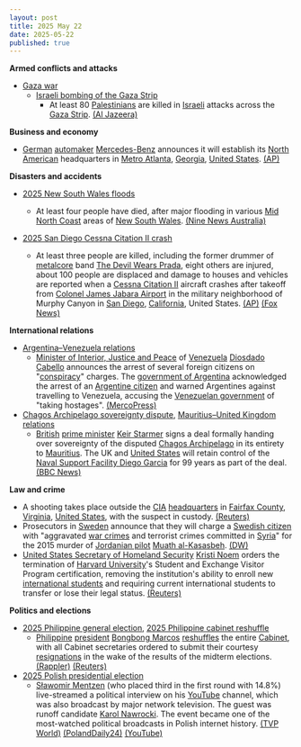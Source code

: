 ```yaml
---
layout: post
title: 2025 May 22
date: 2025-05-22
published: true
---
```



**Armed conflicts and attacks**

* [Gaza war](https://en.wikipedia.org/wiki/Gaza_war "Gaza war")
  + [Israeli bombing of the Gaza Strip](https://en.wikipedia.org/wiki/Israeli_bombing_of_the_Gaza_Strip "Israeli bombing of the Gaza Strip")
    - At least 80 [Palestinians](https://en.wikipedia.org/wiki/Palestinians "Palestinians") are killed in [Israeli](https://en.wikipedia.org/wiki/Israel "Israel") attacks across the [Gaza Strip](https://en.wikipedia.org/wiki/Gaza_Strip "Gaza Strip"). [(Al Jazeera)](https://www.aljazeera.com/news/liveblog/2025/5/22/live-israel-kills-87-in-gaza-shots-fired-near-diplomats-in-west-bank)

**Business and economy**

* [German](https://en.wikipedia.org/wiki/Germany "Germany") [automaker](https://en.wikipedia.org/wiki/Automaker "Automaker") [Mercedes-Benz](https://en.wikipedia.org/wiki/Mercedes-Benz "Mercedes-Benz") announces it will establish its [North American](https://en.wikipedia.org/wiki/North_America "North America") headquarters in [Metro Atlanta](https://en.wikipedia.org/wiki/Metro_Atlanta "Metro Atlanta"), [Georgia](https://en.wikipedia.org/wiki/Georgia_%28U.S._state%29 "Georgia (U.S. state)"), [United States](https://en.wikipedia.org/wiki/United_States "United States"). [(AP)](https://apnews.com/article/mercedes-north-american-headquarters-atlanta-66afd293ffd0bec68b6f03b8718d04fc)

**Disasters and accidents**

* [2025 New South Wales floods](https://en.wikipedia.org/wiki/2025_New_South_Wales_floods "2025 New South Wales floods")
  + At least four people have died, after major flooding in various [Mid North Coast](https://en.wikipedia.org/wiki/Mid_North_Coast "Mid North Coast") areas of [New South Wales](https://en.wikipedia.org/wiki/New_South_Wales "New South Wales"). [(Nine News Australia)](https://www.9news.com.au/national/nsw-flooding-live-updates-latest-updates-news-warnings-evacuations-forecast/e02ae797-db4e-4084-b01e-7a51ce6acbd3)

* [2025 San Diego Cessna Citation II crash](https://en.wikipedia.org/wiki/2025_San_Diego_Cessna_Citation_II_crash "2025 San Diego Cessna Citation II crash")
  + At least three people are killed, including the former drummer of [metalcore](https://en.wikipedia.org/wiki/Metalcore "Metalcore") band [The Devil Wears Prada](https://en.wikipedia.org/wiki/The_Devil_Wears_Prada_%28band%29 "The Devil Wears Prada (band)"), eight others are injured, about 100 people are displaced and damage to houses and vehicles are reported when a [Cessna Citation II](https://en.wikipedia.org/wiki/Cessna_Citation_II "Cessna Citation II") aircraft crashes after takeoff from [Colonel James Jabara Airport](https://en.wikipedia.org/wiki/Colonel_James_Jabara_Airport "Colonel James Jabara Airport") in the military neighborhood of Murphy Canyon in [San Diego](https://en.wikipedia.org/wiki/San_Diego "San Diego"), [California](https://en.wikipedia.org/wiki/California "California"), United States. [(AP)](https://apnews.com/article/plane-crash-san-diego-5e465454fc0282a81adafc1bfdc142a1) [(Fox News)](https://www.fox2detroit.com/news/small-plane-crashes-san-diego-neighborhood-setting-15-homes-fire)

**International relations**

* [Argentina–Venezuela relations](https://en.wikipedia.org/wiki/Argentina%E2%80%93Venezuela_relations "Argentina–Venezuela relations")
  + [Minister of Interior, Justice and Peace](https://en.wikipedia.org/wiki/Ministry_of_Interior%2C_Justice_and_Peace_%28Venezuela%29 "Ministry of Interior, Justice and Peace (Venezuela)") of [Venezuela](https://en.wikipedia.org/wiki/Venezuela "Venezuela") [Diosdado Cabello](https://en.wikipedia.org/wiki/Diosdado_Cabello "Diosdado Cabello") announces the arrest of several foreign citizens on "[conspiracy](https://en.wikipedia.org/wiki/Conspiracy "Conspiracy")" charges. The [government of Argentina](https://en.wikipedia.org/wiki/Government_of_Argentina "Government of Argentina") acknowledged the arrest of an [Argentine citizen](https://en.wikipedia.org/wiki/Argentines "Argentines") and warned Argentines against travelling to Venezuela, accusing the [Venezuelan government](https://en.wikipedia.org/wiki/Venezuelan_government "Venezuelan government") of "taking hostages". [(MercoPress)](https://en.mercopress.com/2025/05/22/argentine-national-among-alleged-conspirators-arrested-in-venezuela)
* [Chagos Archipelago sovereignty dispute](https://en.wikipedia.org/wiki/Chagos_Archipelago_sovereignty_dispute "Chagos Archipelago sovereignty dispute"), [Mauritius–United Kingdom relations](https://en.wikipedia.org/wiki/Mauritius%E2%80%93United_Kingdom_relations "Mauritius–United Kingdom relations")
  + [British](https://en.wikipedia.org/wiki/United_Kingdom "United Kingdom") [prime minister](https://en.wikipedia.org/wiki/Prime_Minister_of_the_United_Kingdom "Prime Minister of the United Kingdom") [Keir Starmer](https://en.wikipedia.org/wiki/Keir_Starmer "Keir Starmer") signs a deal formally handing over sovereignty of the disputed [Chagos Archipelago](https://en.wikipedia.org/wiki/Chagos_Archipelago "Chagos Archipelago") in its entirety to [Mauritius](https://en.wikipedia.org/wiki/Mauritius "Mauritius"). The UK and [United States](https://en.wikipedia.org/wiki/United_States "United States") will retain control of the [Naval Support Facility Diego Garcia](https://en.wikipedia.org/wiki/Naval_Support_Facility_Diego_Garcia "Naval Support Facility Diego Garcia") for 99 years as part of the deal. [(BBC News)](https://www.bbc.co.uk/news/live/clyvv04wk8zt)

**Law and crime**

* A shooting takes place outside the [CIA](https://en.wikipedia.org/wiki/Central_Intelligence_Agency "Central Intelligence Agency") [headquarters](https://en.wikipedia.org/wiki/CIA_headquarters "CIA headquarters") in [Fairfax County](https://en.wikipedia.org/wiki/Fairfax_County%2C_Virginia "Fairfax County, Virginia"), [Virginia](https://en.wikipedia.org/wiki/Virginia "Virginia"), [United States](https://en.wikipedia.org/wiki/United_States "United States"), with the suspect in custody. [(Reuters)](https://www.reuters.com/world/us/person-shot-by-security-guards-outside-cia-headquarters-cnbc-reports-2025-05-22/)
* Prosecutors in [Sweden](https://en.wikipedia.org/wiki/Sweden "Sweden") announce that they will charge a [Swedish citizen](https://en.wikipedia.org/wiki/Swedes "Swedes") with "aggravated [war crimes](https://en.wikipedia.org/wiki/War_crimes "War crimes") and terrorist crimes committed in [Syria](https://en.wikipedia.org/wiki/Ba%27athist_Syria "Ba'athist Syria")" for the 2015 murder of [Jordanian pilot](https://en.wikipedia.org/wiki/Jordanian_Air_Force "Jordanian Air Force") [Muath al-Kasasbeh](https://en.wikipedia.org/wiki/Muath_al-Kasasbeh "Muath al-Kasasbeh"). [(DW)](https://www.dw.com/en/sweden-to-charge-jihadi-over-jordanian-pilot-burned-to-death/a-72634002)
* [United States Secretary of Homeland Security](https://en.wikipedia.org/wiki/United_States_Secretary_of_Homeland_Security "United States Secretary of Homeland Security") [Kristi Noem](https://en.wikipedia.org/wiki/Kristi_Noem "Kristi Noem") orders the termination of [Harvard University](https://en.wikipedia.org/wiki/Harvard_University "Harvard University")'s Student and Exchange Visitor Program certification, removing the institution's ability to enroll new [international students](https://en.wikipedia.org/wiki/International_student "International student") and requiring current international students to transfer or lose their legal status. [(Reuters)](https://www.reuters.com/world/us/trump-blocks-harvards-ability-enroll-international-students-nyt-reports-2025-05-22/)

**Politics and elections**

* [2025 Philippine general election](https://en.wikipedia.org/wiki/2025_Philippine_general_election "2025 Philippine general election"), [2025 Philippine cabinet reshuffle](https://en.wikipedia.org/wiki/2025_Philippine_cabinet_reshuffle "2025 Philippine cabinet reshuffle")
  + [Philippine](https://en.wikipedia.org/wiki/Philippines "Philippines") [president](https://en.wikipedia.org/wiki/President_of_the_Philippines "President of the Philippines") [Bongbong Marcos](https://en.wikipedia.org/wiki/Bongbong_Marcos "Bongbong Marcos") [reshuffles](https://en.wikipedia.org/wiki/2025_Philippine_cabinet_reshuffle "2025 Philippine cabinet reshuffle") the entire [Cabinet](https://en.wikipedia.org/wiki/Cabinet_of_the_Philippines "Cabinet of the Philippines"), with all Cabinet secretaries ordered to submit their courtesy [resignations](https://en.wikipedia.org/wiki/Resignation "Resignation") in the wake of the results of the midterm elections. [(Rappler)](https://www.rappler.com/philippines/marcos-cabinet-courtesy-resignation-may-2025/) [(Reuters)](https://www.reuters.com/world/asia-pacific/philippines-marcos-asks-cabinet-secretaries-resign-enable-reset-2025-05-22/)
* [2025 Polish presidential election](https://en.wikipedia.org/wiki/2025_Polish_presidential_election "2025 Polish presidential election")
  + [Sławomir Mentzen](https://en.wikipedia.org/wiki/S%C5%82awomir_Mentzen "Sławomir Mentzen") (who placed third in the first round with 14.8%) live-streamed a political interview on his [YouTube](https://en.wikipedia.org/wiki/YouTube "YouTube") channel, which was also broadcast by major network television. The guest was runoff candidate [Karol Nawrocki](https://en.wikipedia.org/wiki/Karol_Nawrocki "Karol Nawrocki"). The event became one of the most-watched political broadcasts in Polish internet history. [(TVP World)](https://tvpworld.com/86804996/runoff-candidates-respond-to-mentzen-demands-over-8-point-pledge) [(PolandDaily24)](https://polanddaily24.com/nawrocki-mentzen-conversation-declarations-made-no-to-the-green-deal-and-new-taxes/poland-today/55687) [(YouTube)](https://www.youtube.com/live/Wy5TnYfE1QQ?si=jzvEzC7d8bv3YXSU)
